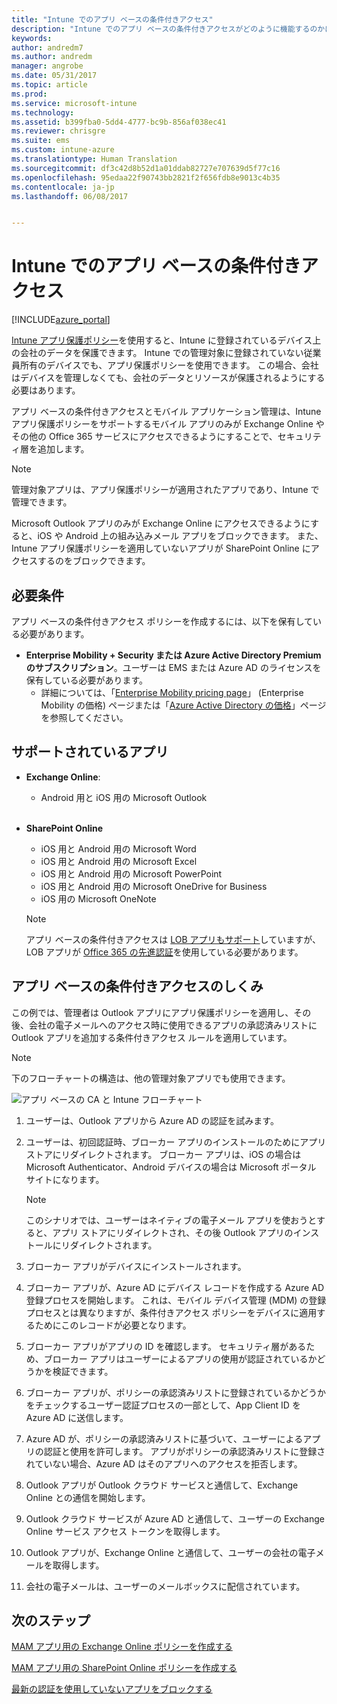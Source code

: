 ```yaml
---
title: "Intune でのアプリ ベースの条件付きアクセス"
description: "Intune でのアプリ ベースの条件付きアクセスがどのように機能するのかについて、その概念を説明します。"
keywords: 
author: andredm7
ms.author: andredm
manager: angrobe
ms.date: 05/31/2017
ms.topic: article
ms.prod: 
ms.service: microsoft-intune
ms.technology: 
ms.assetid: b399fba0-5dd4-4777-bc9b-856af038ec41
ms.reviewer: chrisgre
ms.suite: ems
ms.custom: intune-azure
ms.translationtype: Human Translation
ms.sourcegitcommit: df3c42d8b52d1a01ddab82727e707639d5f77c16
ms.openlocfilehash: 95edaa22f90743bb2821f2f656fdb8e9013c4b35
ms.contentlocale: ja-jp
ms.lasthandoff: 06/08/2017


---
```


# <a name="app-based-conditional-access-with-intune"></a>Intune でのアプリ ベースの条件付きアクセス

[!INCLUDE[azure_portal](./includes/azure_portal.md)]

[Intune アプリ保護ポリシー](app-protection-policy.md)を使用すると、Intune に登録されているデバイス上の会社のデータを保護できます。 Intune での管理対象に登録されていない従業員所有のデバイスでも、アプリ保護ポリシーを使用できます。 この場合、会社はデバイスを管理しなくても、会社のデータとリソースが保護されるようにする必要はあります。

アプリ ベースの条件付きアクセスとモバイル アプリケーション管理は、Intune アプリ保護ポリシーをサポートするモバイル アプリのみが Exchange Online やその他の Office 365 サービスにアクセスできるようにすることで、セキュリティ層を追加します。

> [!NOTE]
> 管理対象アプリは、アプリ保護ポリシーが適用されたアプリであり、Intune で管理できます。

Microsoft Outlook アプリのみが Exchange Online にアクセスできるようにすると、iOS や Android 上の組み込みメール アプリをブロックできます。 また、Intune アプリ保護ポリシーを適用していないアプリが SharePoint Online にアクセスするのをブロックできます。

## <a name="prerequisites"></a>必要条件
アプリ ベースの条件付きアクセス ポリシーを作成するには、以下を保有している必要があります。

- **Enterprise Mobility + Security または Azure Active Directory Premium のサブスクリプション**。ユーザーは EMS または Azure AD のライセンスを保有している必要があります。
    - 詳細については、「[Enterprise Mobility pricing page](https://www.microsoft.com/cloud-platform/enterprise-mobility-pricing)」 (Enterprise Mobility の価格) ページまたは「[Azure Active Directory の価格](https://azure.microsoft.com/pricing/details/active-directory/)」ページを参照してください。

## <a name="supported-apps"></a>サポートされているアプリ

- **Exchange Online**:
    - Android 用と iOS 用の Microsoft Outlook
<br></br>
- **SharePoint Online**
    - iOS 用と Android 用の Microsoft Word
    - iOS 用と Android 用の Microsoft Excel
    - iOS 用と Android 用の Microsoft PowerPoint
    - iOS 用と Android 用の Microsoft OneDrive for Business
    - iOS 用の Microsoft OneNote

    > [!NOTE] 
    > アプリ ベースの条件付きアクセスは [LOB アプリもサポート](https://docs.microsoft.com/intune-classic/deploy-use/block-apps-with-no-modern-authentication)していますが、LOB アプリが [Office 365 の先進認証](https://support.office.com/article/Using-Office-365-modern-authentication-with-Office-clients-776c0036-66fd-41cb-8928-5495c0f9168a)を使用している必要があります。

## <a name="how-app-based-conditional-access-works"></a>アプリ ベースの条件付きアクセスのしくみ

この例では、管理者は Outlook アプリにアプリ保護ポリシーを適用し、その後、会社の電子メールへのアクセス時に使用できるアプリの承認済みリストに Outlook アプリを追加する条件付きアクセス ルールを適用しています。

> [!NOTE] 
> 下のフローチャートの構造は、他の管理対象アプリでも使用できます。

![アプリ ベースの CA と Intune フローチャート](./media/ca-intune-common-ways-3.png)

1.  ユーザーは、Outlook アプリから Azure AD の認証を試みます。

2.  ユーザーは、初回認証時、ブローカー アプリのインストールのためにアプリ ストアにリダイレクトされます。 ブローカー アプリは、iOS の場合は Microsoft Authenticator、Android デバイスの場合は Microsoft ポータル サイトになります。

    > [!NOTE]
    > このシナリオでは、ユーザーはネイティブの電子メール アプリを使おうとすると、アプリ ストアにリダイレクトされ、その後 Outlook アプリのインストールにリダイレクトされます。

3.  ブローカー アプリがデバイスにインストールされます。

4.  ブローカー アプリが、Azure AD にデバイス レコードを作成する Azure AD 登録プロセスを開始します。 これは、モバイル デバイス管理 (MDM) の登録プロセスとは異なりますが、条件付きアクセス ポリシーをデバイスに適用するためにこのレコードが必要となります。

5.  ブローカー アプリがアプリの ID を確認します。 セキュリティ層があるため、ブローカー アプリはユーザーによるアプリの使用が認証されているかどうかを検証できます。

6.  ブローカー アプリが、ポリシーの承認済みリストに登録されているかどうかをチェックするユーザー認証プロセスの一部として、App Client ID を Azure AD に送信します。

7.  Azure AD が、ポリシーの承認済みリストに基づいて、ユーザーによるアプリの認証と使用を許可します。 アプリがポリシーの承認済みリストに登録されていない場合、Azure AD はそのアプリへのアクセスを拒否します。

8.  Outlook アプリが Outlook クラウド サービスと通信して、Exchange Online との通信を開始します。

9.  Outlook クラウド サービスが Azure AD と通信して、ユーザーの Exchange Online サービス アクセス トークンを取得します。

10.  Outlook アプリが、Exchange Online と通信して、ユーザーの会社の電子メールを取得します。

11.  会社の電子メールは、ユーザーのメールボックスに配信されています。

## <a name="next-steps"></a>次のステップ
[MAM アプリ用の Exchange Online ポリシーを作成する](app-based-conditional-access-intune-exchange-online-create.md)

[MAM アプリ用の SharePoint Online ポリシーを作成する](app-based-conditional-access-intune-sharepoint-online-create.md)

[最新の認証を使用していないアプリをブロックする](app-modern-authentication-block.md)

